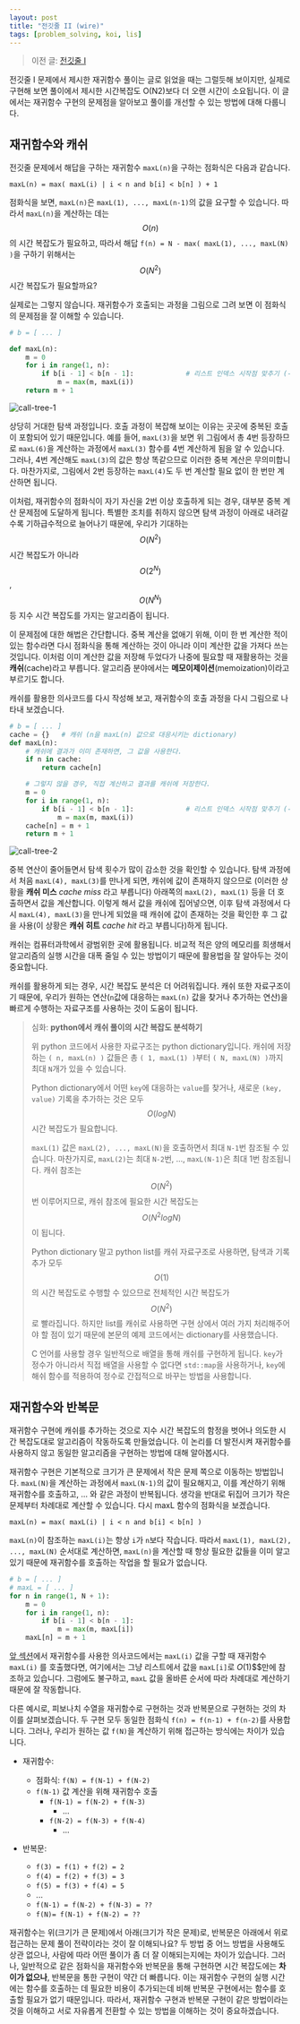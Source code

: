 ```yaml
---
layout: post
title: "전깃줄 II (wire)"
tags: [problem_solving, koi, lis]
---
```


> 이전 글: [전깃줄 I]({{site.url}}/2019/10/27/ps-wire1)

전깃줄 I 문제에서 제시한 재귀함수 풀이는 글로 읽었을 때는 그럴듯해 보이지만, 실제로 구현해 보면 풀이에서 제시한 시간복잡도 O(N2)보다 더 오랜 시간이 소요됩니다. 이 글에서는 재귀함수 구현의 문제점을 알아보고 풀이를 개선할 수 있는 방법에 대해 다룹니다.

<!--more-->

## 재귀함수와 캐쉬

전깃줄 문제에서 해답을 구하는 재귀함수 `maxL(n)`을 구하는 점화식은 다음과 같습니다.

```text/plain
maxL(n) = max( maxL(i) | i < n and b[i] < b[n] ) + 1
```

점화식을 보면, `maxL(n)`은 `maxL(1), ..., maxL(n-1)`의 값을 요구할 수 있습니다. 따라서 `maxL(n)`을 계산하는 데는 $$O(n)$$의 시간 복잡도가 필요하고, 따라서 해답 `f(n) = N - max( maxL(1), ..., maxL(N) )`을 구하기 위해서는 $$O(N^2)$$ 시간 복잡도가 필요할까요?

실제로는 그렇지 않습니다. 재귀함수가 호출되는 과정을 그림으로 그려 보면 이 점화식의 문제점을 잘 이해할 수 있습니다.

```python
# b = [ ... ]

def maxL(n):
    m = 0
    for i in range(1, n):
        if b[i - 1] < b[n - 1]:             # 리스트 인덱스 시작점 맞추기 (-1)
            m = max(m, maxL(i))
    return m + 1
```
![call-tree-1]({{site.url}}/images/2019-10-27-ps-wire2/call-tree-1.png)

상당히 거대한 탐색 과정입니다. 호출 과정이 복잡해 보이는 이유는 곳곳에 중복된 호출이 포함되어 있기 때문입니다. 예를 들어, `maxL(3)`을 보면 위 그림에서 총 4번 등장하므로 `maxL(6)`을 계산하는 과정에서 `maxL(3)` 함수를 4번 계산하게 됨을 알 수 있습니다. 그러나, 4번 계산해도 `maxL(3)`의 값은 항상 똑같으므로 이러한 중복 계산은 무의미합니다. 마찬가지로, 그림에서 2번 등장하는 `maxL(4)`도 두 번 계산할 필요 없이 한 번만 계산하면 됩니다.

이처럼, 재귀함수의 점화식이 자기 자신을 2번 이상 호출하게 되는 경우, 대부분 중복 계산 문제점에 도달하게 됩니다. 특별한 조치를 취하지 않으면 탐색 과정이 아래로 내려갈수록 기하급수적으로 늘어나기 때문에, 우리가 기대하는 $$O(N^2)$$ 시간 복잡도가 아니라 $$O(2^N)$$, $$O(N^N)$$ 등 지수 시간 복잡도를 가지는 알고리즘이 됩니다.

이 문제점에 대한 해법은 간단합니다. 중복 계산을 없애기 위해, 이미 한 번 계산한 적이 있는 함수라면 다시 점화식을 통해 계산하는 것이 아니라 이미 계산한 값을 가져다 쓰는 것입니다. 이처럼 이미 계산한 값을 저장해 두었다가 나중에 필요할 때 재활용하는 것을 **캐쉬**(cache)라고 부릅니다. 알고리즘 분야에서는 **메모이제이션**(memoization)이라고 부르기도 합니다.

캐쉬를 활용한 의사코드를 다시 작성해 보고, 재귀함수의 호출 과정을 다시 그림으로 나타내 보겠습니다.

```python
# b = [ ... ]
cache = {}   # 캐쉬 (n을 maxL(n) 값으로 대응시키는 dictionary)
def maxL(n):
    # 캐쉬에 결과가 이미 존재하면, 그 값을 사용한다.
    if n in cache:
        return cache[n]

    # 그렇지 않을 경우, 직접 계산하고 결과를 캐쉬에 저장한다.
    m = 0
    for i in range(1, n):
        if b[i - 1] < b[n - 1]:             # 리스트 인덱스 시작점 맞추기 (-1)
            m = max(m, maxL(i))
    cache[n] = m + 1
    return m + 1
```
![call-tree-2]({{site.url}}/images/2019-10-27-ps-wire2/call-tree-2.png)

중복 연산이 줄어들면서 탐색 횟수가 많이 감소한 것을 확인할 수 있습니다. 탐색 과정에서 처음 `maxL(4), maxL(3)`를 만나게 되면, 캐쉬에 값이 존재하지 않으므로 (이러한 상황을 **캐쉬 미스** *cache miss* 라고 부릅니다) 아래쪽의 `maxL(2), maxL(1)` 등을 더 호출하면서 값을 계산합니다. 이렇게 해서 값을 캐쉬에 집어넣으면, 이후 탐색 과정에서 다시 `maxL(4), maxL(3)`을 만나게 되었을 때 캐쉬에 값이 존재하는 것을 확인한 후 그 값을 사용(이 상황은 **캐쉬 히트** *cache hit* 라고 부릅니다)하게 됩니다.

캐쉬는 컴퓨터과학에서 광범위한 곳에 활용됩니다. 비교적 적은 양의 메모리를 희생해서 알고리즘의 실행 시간을 대폭 줄일 수 있는 방법이기 때문에 활용법을 잘 알아두는 것이 중요합니다.

캐쉬를 활용하게 되는 경우, 시간 복잡도 분석은 더 어려워집니다. 캐쉬 또한 자료구조이기 때문에, 우리가 원하는 연산(`n`값에 대응하는 `maxL(n)` 값을 찾거나 추가하는 연산)을 빠르게 수행하는 자료구조를 사용하는 것이 도움이 됩니다.

> 심화: **python에서 캐쉬 풀이의 시간 복잡도 분석하기**
>
> 위 python 코드에서 사용한 자료구조는 python dictionary입니다. 캐쉬에 저장하는 `( n, maxL(n) )` 값들은 총 `( 1, maxL(1) )`부터 `( N, maxL(N) )`까지 최대 `N`개가 있을 수 있습니다. 
>
> Python dictionary에서 어떤 `key`에 대응하는 `value`를 찾거나, 새로운 `(key, value)` 기록을 추가하는 것은 모두 $$O(log N)$$ 시간 복잡도가 필요합니다.
>
> `maxL(1)` 값은 `maxL(2), ..., maxL(N)`을 호출하면서 최대 `N-1`번 참조될 수 있습니다. 마찬가지로, `maxL(2)`는 최대 `N-2`번, ..., `maxL(N-1)`은 최대 1번 참조됩니다. 캐쉬 참조는 $$O(N^2)$$번 이루어지므로, 캐쉬 참조에 필요한 시간 복잡도는 $$O(N^2 log N)$$이 됩니다.
>
> Python dictionary 말고 python list를 캐쉬 자료구조로 사용하면, 탐색과 기록 추가 모두 $$O(1)$$의 시간 복잡도로 수행할 수 있으므로 전체적인 시간 복잡도가 $$O(N^2)$$로 빨라집니다. 하지만 list를 캐쉬로 사용하면 구현 상에서 여러 가지 처리해주어야 할 점이 있기 때문에 본문의 예제 코드에서는 dictionary를 사용했습니다.
>
> C 언어를 사용할 경우 일반적으로 배열을 통해 캐쉬를 구현하게 됩니다. `key`가 정수가 아니라서 직접 배열을 사용할 수 없다면 `std::map`을 사용하거나, `key`에 해쉬 함수를 적용하여 정수로 간접적으로 바꾸는 방법을 사용합니다.

## 재귀함수와 반복문

재귀함수 구현에 캐쉬를 추가하는 것으로 지수 시간 복잡도의 함정을 벗어나 의도한 시간 복잡도대로 알고리즘이 작동하도록 만들었습니다. 이 논리를 더 발전시켜 재귀함수를 사용하지 않고 동일한 알고리즘을 구현하는 방법에 대해 알아봅시다.

재귀함수 구현은 기본적으로 크기가 큰 문제에서 작은 문제 쪽으로 이동하는 방법입니다. `maxL(N)`을 계산하는 과정에서 `maxL(N-1)`의 값이 필요해지고, 이를 계산하기 위해 재귀함수를 호출하고, … 와 같은 과정이 반복됩니다. 생각을 반대로 뒤집어 크기가 작은 문제부터 차례대로 계산할 수 있습니다. 다시 maxL 함수의 점화식을 보겠습니다.

```text/plain
maxL(n) = max( maxL(i) | i < n and b[i] < b[n] )
```

`maxL(n)`이 참조하는 `maxL(i)`는 항상 `i`가 `n`보다 작습니다. 따라서 `maxL(1), maxL(2), ..., maxL(N)` 순서대로 계산하면, `maxL(n)`을 계산할 때 항상 필요한 값들을 이미 알고 있기 때문에 재귀함수를 호출하는 작업을 할 필요가 없습니다.

```python
# b = [ ... ]
# maxL = [ ... ]
for n in range(1, N + 1):
    m = 0
    for i in range(1, n):
        if b[i - 1] < b[n - 1]:
            m = max(m, maxL[i])
    maxL[n] = m + 1
```

[앞 섹션](#재귀함수와-캐쉬)에서 재귀함수를 사용한 의사코드에서는 `maxL(i)` 값을 구할 때 재귀함수 `maxL(i)` 를 호출했다면, 여기에서는 그냥 리스트에서 값을 `maxL[i]`로 $O$(1)$$만에 참조하고 있습니다. 그럼에도 불구하고, `maxL` 값을 올바른 순서에 따라 차례대로 계산하기 때문에 잘 작동합니다.

다른 예시로, 피보나치 수열을 재귀함수로 구현하는 것과 반복문으로 구현하는 것의 차이를 살펴보겠습니다. 두 구현 모두 동일한 점화식 `f(n) = f(n-1) + f(n-2)`를 사용합니다. 그러나, 우리가 원하는 값 `f(N)`을 계산하기 위해 접근하는 방식에는 차이가 있습니다.

- 재귀함수:
    - 점화식: `f(N) = f(N-1) + f(N-2)`
    - `f(N-1)` 값 계산을 위해 재귀함수 호출
        - `f(N-1) = f(N-2) + f(N-3)`
            - ...
        - `f(N-2) = f(N-3) + f(N-4)`
            - ...
 
- 반복문:
    - `f(3) = f(1) + f(2) = 2`
    - `f(4) = f(2) + f(3) = 3`
    - `f(5) = f(3) + f(4) = 5`
    - ...
    - `f(N-1) = f(N-2) + f(N-3) = ??`
    - `f(N)= f(N-1) + f(N-2) = ??`

재귀함수는 위(크기가 큰 문제)에서 아래(크기가 작은 문제)로, 반복문은 아래에서 위로 접근하는 문제 풀이 전략이라는 것이 잘 이해되나요? 두 방법 중 어느 방법을 사용해도 상관 없으나, 사람에 따라 어떤 풀이가 좀 더 잘 이해되는지에는 차이가 있습니다. 그러나, 일반적으로 같은 점화식을 재귀함수와 반복문을 통해 구현하면 시간 복잡도에는 **차이가 없으나**, 반복문을 통한 구현이 약간 더 빠릅니다. 이는 재귀함수 구현의 실행 시간에는 함수를 호출하는 데 필요한 비용이 추가되는데 비해  반복문 구현에서는 함수를 호출할 필요가 없기 때문입니다. 따라서, 재귀함수 구현과 반복문 구현이 같은 방법이라는 것을 이해하고 서로 자유롭게 전환할 수 있는 방법을 이해하는 것이 중요하겠습니다. 